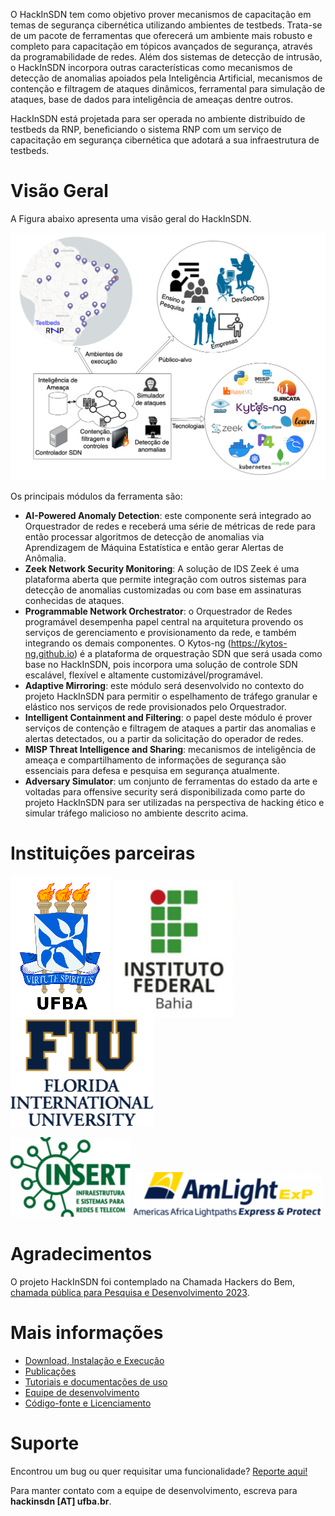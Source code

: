 O HackInSDN tem como objetivo prover mecanismos de capacitação em temas de segurança cibernética utilizando ambientes de testbeds. Trata-se de um pacote de ferramentas que oferecerá um ambiente mais robusto e completo para capacitação em tópicos avançados de segurança, através da programabilidade de redes. Além dos sistemas de detecção de intrusão, o HackInSDN incorpora outras características como mecanismos de detecção de anomalias apoiados pela Inteligência Artificial, mecanismos de contenção e filtragem de ataques dinâmicos, ferramental para simulação de ataques, base de dados para inteligência de ameaças dentre outros.

HackInSDN está projetada para ser operada no ambiente distribuído de testbeds da RNP, beneficiando o sistema RNP com um serviço de capacitação em segurança cibernética que adotará a sua infraestrutura de testbeds.

# Visão Geral

A Figura abaixo apresenta uma visão geral do HackInSDN.

![HackInSDN big picture](/assets/img/hackinsdn.png)

Os principais módulos da ferramenta são:
- **AI-Powered Anomaly Detection**: este componente será integrado ao Orquestrador de redes e receberá uma série de métricas de rede para então processar algoritmos de detecção de anomalias via Aprendizagem de Máquina Estatística e então gerar Alertas de Anômalia.
- **Zeek Network Security Monitoring**: A solução de IDS Zeek é uma plataforma aberta que permite integração com outros sistemas para detecção de anomalias customizadas ou com base em assinaturas conhecidas de ataques.
- **Programmable Network Orchestrator**: o Orquestrador de Redes programável desempenha papel central na arquitetura provendo os serviços de gerenciamento e provisionamento da rede, e também integrando os demais componentes. O Kytos-ng (https://kytos-ng.github.io) é a plataforma de orquestração SDN que será usada como base no HackInSDN, pois incorpora uma solução de controle SDN escalável, flexível e altamente customizável/programável. 
- **Adaptive Mirroring**: este módulo será desenvolvido no contexto do projeto HackInSDN para permitir o espelhamento de tráfego granular e elástico nos serviços de rede provisionados pelo Orquestrador.
- **Intelligent Containment and Filtering**: o papel deste módulo é prover serviços de contenção e filtragem de ataques a partir das anomalias e alertas detectados, ou a partir da solicitação do operador de redes.
- **MISP Threat Intelligence and Sharing**: mecanismos de inteligência de ameaça e compartilhamento de informações de segurança são essenciais para defesa e pesquisa em segurança atualmente.
- **Adversary Simulator**: um conjunto de ferramentas do estado da arte e voltadas para offensive security será disponibilizada como parte do projeto HackInSDN para ser utilizadas na perspectiva de hacking ético e simular tráfego malicioso no ambiente descrito acima.

# Instituições parceiras

[![UFBA logo](/assets/img/ufba.png)](https://www.ufba.br)
[![IFBA logo](/assets/img/ifba.png)](https://www.ifba.edu.br)
[![FIU logo](/assets/img/fiu.png)](https://www.fiu.edu)

[![INSERT logo](/assets/img/insert.png)](http://insert.ufba.br)
[![Amlight Logo](/assets/img/amlight.png)](https://www.amlight.net)


# Agradecimentos

O projeto HackInSDN foi contemplado na Chamada Hackers do Bem, [chamada pública para Pesquisa e Desenvolvimento 2023](https://www.rnp.br/noticias/hackers-do-bem-resultado-da-chamada-publica-para-pesquisa-e-desenvolvimento-2023).

# Mais informações

 - [Download, Instalação e Execução](./getting-started.html)
 - [Publicações](./publications.html)
 - [Tutoriais e documentações de uso](./technical-guides.html)
 - [Equipe de desenvolvimento](./hackinsdn-team.html)
 - [Código-fonte e Licenciamento](./source-code-license.html)

# Suporte

Encontrou um bug ou quer requisitar uma funcionalidade? [Reporte aqui!](https://github.com/hackinsdn/hackinsdn/issues)

Para manter contato com a equipe de desenvolvimento, escreva para **hackinsdn [AT] ufba.br**.
